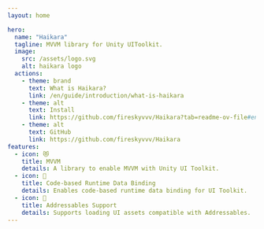 ```yaml
---
layout: home

hero:
  name: "Haikara"
  tagline: MVVM library for Unity UIToolkit.
  image:
    src: /assets/logo.svg
    alt: haikara logo
  actions:
    - theme: brand
      text: What is Haikara?
      link: /en/guide/introduction/what-is-haikara
    - theme: alt
      text: Install
      link: https://github.com/fireskyvvv/Haikara?tab=readme-ov-file#english
    - theme: alt
      text: GitHub
      link: https://github.com/fireskyvvv/Haikara
features:
  - icon: 😻
    title: MVVM
    details: A library to enable MVVM with Unity UI Toolkit.
  - icon: 🐶
    title: Code-based Runtime Data Binding
    details: Enables code-based runtime data binding for UI Toolkit.
  - icon: 🦔
    title: Addressables Support
    details: Supports loading UI assets compatible with Addressables.
---
```


